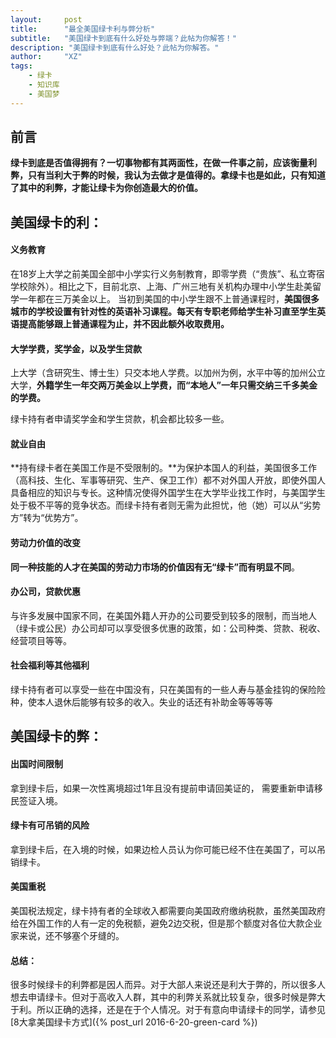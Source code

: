 ```yaml
---
layout:     post
title:      "最全美国绿卡利与弊分析"
subtitle:   "美国绿卡到底有什么好处与弊端？此帖为你解答！"
description: "美国绿卡到底有什么好处？此帖为你解答。"
author:     "XZ"
tags:
    - 绿卡
    - 知识库
    - 美国梦
---
```


## 前言

**绿卡到底是否值得拥有？一切事物都有其两面性，在做一件事之前，应该衡量利弊，只有当利大于弊的时候，我认为去做才是值得的。拿绿卡也是如此，只有知道了其中的利弊，才能让绿卡为你创造最大的价值。**

## 美国绿卡的利：

#### 义务教育

在18岁上大学之前美国全部中小学实行义务制教育，即零学费（“贵族”、私立寄宿学校除外）。相比之下，目前北京、上海、广州三地有关机构办理中小学生赴美留学一年都在三万美金以上。
当初到美国的中小学生跟不上普通课程时，**美国很多城市的学校设置有针对性的英语补习课程。每天有专职老师给学生补习直至学生英语提高能够跟上普通课程为止，并不因此额外收取费用。**

#### 大学学费，奖学金，以及学生贷款

上大学（含研究生、博士生）只交本地人学费。以加州为例，水平中等的加州公立大学，**外籍学生一年交两万美金以上学费，而“本地人”一年只需交纳三千多美金的学费。**

绿卡持有者申请奖学金和学生贷款，机会都比较多一些。

#### 就业自由

**持有绿卡者在美国工作是不受限制的。**为保护本国人的利益，美国很多工作（高科技、生化、军事等研究、生产、保卫工作）都不对外国人开放，即使外国人具备相应的知识与专长。这种情况使得外国学生在大学毕业找工作时，与美国学生处于极不平等的竞争状态。而绿卡持有者则无需为此担忧，他（她）可以从“劣势方”转为“优势方”。

#### 劳动力价值的改变

**同一种技能的人才在美国的劳动力市场的价值因有无“绿卡”而有明显不同**。

#### 办公司，贷款优惠

与许多发展中国家不同，在美国外籍人开办的公司要受到较多的限制，而当地人（绿卡或公民）办公司却可以享受很多优惠的政策，如：公司种类、贷款、税收、经营项目等等。

#### 社会福利等其他福利

绿卡持有者可以享受一些在中国没有，只在美国有的一些人寿与基金挂钩的保险险种，使本人退休后能够有较多的收入。失业的话还有补助金等等等等


## 美国绿卡的弊：

#### 出国时间限制

拿到绿卡后，如果一次性离境超过1年且没有提前申请回美证的， 需要重新申请移民签证入境。

#### 绿卡有可吊销的风险

拿到绿卡后，在入境的时候，如果边检人员认为你可能已经不住在美国了，可以吊销绿卡。

#### 美国重税

美国税法规定，绿卡持有者的全球收入都需要向美国政府缴纳税款，虽然美国政府给在外国工作的人有一定的免税额，避免2边交税，但是那个额度对各位大款企业家来说，还不够塞个牙缝的。

#### 总结：

很多时候绿卡的利弊都是因人而异。对于大部人来说还是利大于弊的，所以很多人想去申请绿卡。但对于高收入人群，其中的利弊关系就比较复杂，很多时候是弊大于利。所以正确的选择，还是在于个人情况。对于有意向申请绿卡的同学，请参见[8大拿美国绿卡方式]({% post_url 2016-6-20-green-card %})